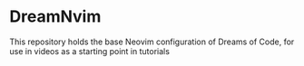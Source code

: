 # DreamNvim

This repository holds the base Neovim configuration of Dreams of Code, for use in videos as a starting point in tutorials
